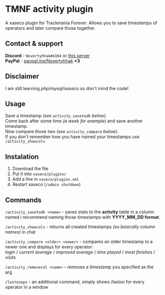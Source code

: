 # TMNF activity plugin
A xaseco plugin for Trackmania Forever. Allows you to save timestamps of operators and later compare those together.

## Contact & support
**Discord** -  `Novertyhhak#4104` or [this server](https://discord.gg/BJzWRtw)\
**PayPal** - [paypal.me/Novertyhhak](https://paypal.me/Novertyhhak) **<3**

## Disclaimer
I am still learning *php/mysql/xaseco* so don't mind the code!

## Usage
Save a timestamp *(see ```activity_savetodb``` below).*\
Come back after some time *(a week for example)* and save another timestamp.\
Now compare those two *(see ```activity_compare``` below)*.\
If you don't remember how you have named your timestamps use ```/activity_showcols```

## Instalation
1. Download the file
2. Put it into `xaseco/plugins/`
3. Add a line in `xaseco/plugins.xml`
4. Restart xaseco (`/admin shutdown`)

## Commands
```/activity_savetodb <name>``` - saves stats to the **activity** table in a column named <name> I recommend naming those timestamps with **YYYY_MM_DD format**.

```/activity_showcols``` - returns all created timestamps *(so basically column names)* in chat

```/activity_compare <older> <newer>``` - compares an older timestamp <older> to a newer one <newer> and displays for every operator:\
	*login* / 
	*current average* / 
	*improved average* / 
	*time played* / 
	*most finishes* / 
	*visits*

```/activity_removecol <name>``` - removes a timestamp you specified as the arg

```/lastonops``` - an additional command, simply shows /laston for every operator in a window
